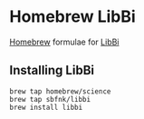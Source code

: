 # Homebrew LibBi
[Homebrew](http://brew.sh/index.html) formulae for [LibBi](http://libbi.org)

## Installing LibBi

```
brew tap homebrew/science
brew tap sbfnk/libbi
brew install libbi
```
